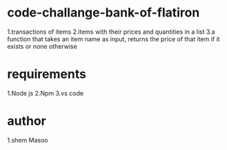 # code-challange-bank-of-flatiron
 1.transactions of items
 2.items with their prices and quantities in a list
 3.a function that takes an item name as input, returns the price of that item if it exists or none otherwise

 # requirements
 1.Node js
 2.Npm
 3.vs code

# author
1.shem Masoo
